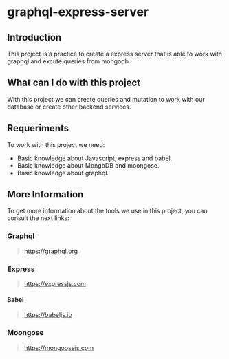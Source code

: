 # graphql-express-server

## Introduction

This project is a practice to create a express server that is able to work with graphql and excute queries from mongodb.

## What can I do with this project

With this project we can create queries and mutation to work with our database or create other backend services.

## Requeriments

To work with this project we need:

- Basic knowledge about Javascript, express and babel.
- Basic knowledge about MongoDB and moongose.
- Basic knowledge about graphql.

## More Information

To get more information about the tools we use in this project, you can consult the next links:

### Graphql
> https://graphql.org

### Express
> https://expressjs.com

#### Babel
> https://babeljs.io

### Moongose
> https://mongoosejs.com
